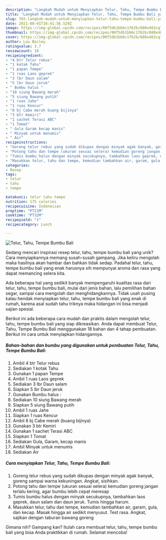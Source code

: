 ```yaml
---
description: "Langkah Mudah untuk Menyiapkan Telur, Tahu, Tempe Bumbu Bali yang Bikin Ngiler"
title: "Langkah Mudah untuk Menyiapkan Telur, Tahu, Tempe Bumbu Bali yang Bikin Ngiler"
slug: 765-langkah-mudah-untuk-menyiapkan-telur-tahu-tempe-bumbu-bali-yang-bikin-ngiler
date: 2021-08-01T16:41:56.529Z
image: https://img-global.cpcdn.com/recipes/00f5db1bb6c1f62b/680x482cq70/telur-tahu-tempe-bumbu-bali-foto-resep-utama.jpg
thumbnail: https://img-global.cpcdn.com/recipes/00f5db1bb6c1f62b/680x482cq70/telur-tahu-tempe-bumbu-bali-foto-resep-utama.jpg
cover: https://img-global.cpcdn.com/recipes/00f5db1bb6c1f62b/680x482cq70/telur-tahu-tempe-bumbu-bali-foto-resep-utama.jpg
author: Lou Bailey
ratingvalue: 3.7
reviewcount: 10
recipeingredient:
- "4 btr Telur rebus"
- "1 kotak Tahu"
- "1 papan Tempe"
- "1 ruas Laos geprek"
- "3 lbr Daun salam"
- "5 lbr Daun jeruk"
- " Bumbu halus "
- "10 siung Bawang merah"
- "5 siung Bawang putih"
- "1 ruas Jahe"
- "1 ruas Kencur"
- "8 bj Cabe merah buang bijinya"
- "3 btr Kemiri"
- "1 sachet Terasi ABC"
- "1 Tomat"
- " Gula Garam kecap manis"
- " Minyak untuk menumis"
- " Air"
recipeinstructions:
- "Goreng telur rebus yang sudah dikupas dengan minyak agak banyak, goreng sampai warna kekuningan. Angkat, sisihkan."
- "Potong tahu dan tempe (ukuran sesuai selera) kemudian goreng jangan terlalu kering, agar bumbu lebih cepat meresap"
- "Tumis bumbu halus dengan minyak secukupnya, tambahkan laos geprek, daun salam dan daun jeruk. Tumis hingga harum."
- "Masukkan telur, tahu dan tempe, kemudian tambahkan air, garam, gula, dan kecap. Masak hingga air sedikit menyusut. Test rasa. Angkat, sajikan dengan taburan bawang goreng"
categories:
- Resep
tags:
- telur
- tahu
- tempe

katakunci: telur tahu tempe 
nutrition: 175 calories
recipecuisine: Indonesian
preptime: "PT21M"
cooktime: "PT32M"
recipeyield: "1"
recipecategory: Lunch

---
```



![Telur, Tahu, Tempe Bumbu Bali](https://img-global.cpcdn.com/recipes/00f5db1bb6c1f62b/680x482cq70/telur-tahu-tempe-bumbu-bali-foto-resep-utama.jpg)

Sedang mencari inspirasi resep telur, tahu, tempe bumbu bali yang unik? Cara menyiapkannya memang susah-susah gampang. Jika keliru mengolah maka hasilnya akan hambar dan bahkan tidak sedap. Padahal telur, tahu, tempe bumbu bali yang enak harusnya sih mempunyai aroma dan rasa yang dapat memancing selera kita.

Ada beberapa hal yang sedikit banyak mempengaruhi kualitas rasa dari telur, tahu, tempe bumbu bali, mulai dari jenis bahan, lalu pemilihan bahan segar, sampai cara mengolah dan menghidangkannya. Tidak usah pusing kalau hendak menyiapkan telur, tahu, tempe bumbu bali yang enak di rumah, karena asal sudah tahu triknya maka hidangan ini bisa menjadi sajian spesial.




Berikut ini ada beberapa cara mudah dan praktis dalam mengolah telur, tahu, tempe bumbu bali yang siap dikreasikan. Anda dapat membuat Telur, Tahu, Tempe Bumbu Bali menggunakan 18 bahan dan 4 tahap pembuatan. Berikut ini cara untuk menyiapkan hidangannya.

<!--inarticleads1-->

##### Bahan-bahan dan bumbu yang digunakan untuk pembuatan Telur, Tahu, Tempe Bumbu Bali:

1. Ambil 4 btr Telur rebus
1. Sediakan 1 kotak Tahu
1. Gunakan 1 papan Tempe
1. Ambil 1 ruas Laos geprek
1. Sediakan 3 lbr Daun salam
1. Siapkan 5 lbr Daun jeruk
1. Gunakan  Bumbu halus :
1. Sediakan 10 siung Bawang merah
1. Siapkan 5 siung Bawang putih
1. Ambil 1 ruas Jahe
1. Siapkan 1 ruas Kencur
1. Ambil 8 bj Cabe merah (buang bijinya)
1. Gunakan 3 btr Kemiri
1. Gunakan 1 sachet Terasi ABC
1. Siapkan 1 Tomat
1. Sediakan  Gula, Garam, kecap manis
1. Ambil  Minyak untuk menumis
1. Sediakan  Air




<!--inarticleads2-->

##### Cara menyiapkan Telur, Tahu, Tempe Bumbu Bali:

1. Goreng telur rebus yang sudah dikupas dengan minyak agak banyak, goreng sampai warna kekuningan. Angkat, sisihkan.
1. Potong tahu dan tempe (ukuran sesuai selera) kemudian goreng jangan terlalu kering, agar bumbu lebih cepat meresap
1. Tumis bumbu halus dengan minyak secukupnya, tambahkan laos geprek, daun salam dan daun jeruk. Tumis hingga harum.
1. Masukkan telur, tahu dan tempe, kemudian tambahkan air, garam, gula, dan kecap. Masak hingga air sedikit menyusut. Test rasa. Angkat, sajikan dengan taburan bawang goreng




Gimana nih? Gampang kan? Itulah cara membuat telur, tahu, tempe bumbu bali yang bisa Anda praktikkan di rumah. Selamat mencoba!
